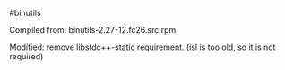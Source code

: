 #binutils

Compiled from: binutils-2.27-12.fc26.src.rpm

Modified: remove libstdc++-static requirement.  (isl is too old, so it is not required)
